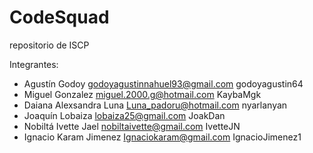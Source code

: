 # CodeSquad
repositorio de ISCP

Integrantes:
* Agustín Godoy
godoyagustinnahuel93@gmail.com
godoyagustin64
* Miguel Gonzalez
miguel.2000.g@hotmail.com
KaybaMgk
* Daiana Alexsandra Luna
Luna_padoru@hotmail.com
nyarlanyan
* Joaquín Lobaiza 
lobaiza25@gmail.com
JoakDan
* Nobiltá Ivette Jael
nobiltaivette@gmail.com
IvetteJN
* Ignacio Karam Jimenez
Ignaciokaram@gmail.com 
IgnacioJimenez1
